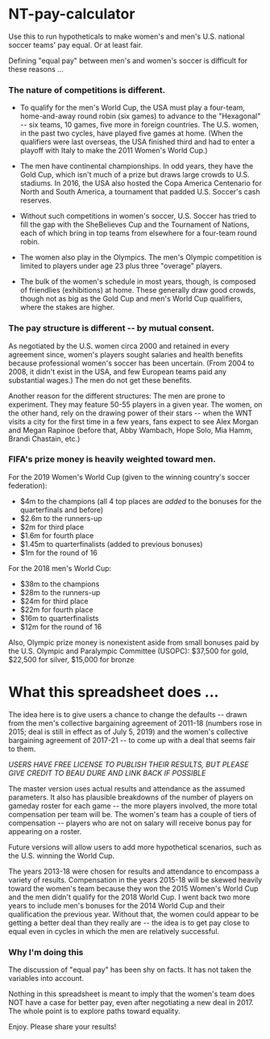 # NT-pay-calculator

Use this to run hypotheticals to make women's and men's U.S. national soccer teams' pay equal. Or at least fair. 

Defining "equal pay" between men's and women's soccer is difficult for these reasons ...

### The nature of competitions is different. 

* To qualify for the men's World Cup, the USA must play a four-team, home-and-away round robin (six games) to advance to the "Hexagonal" -- six teams, 10 games, five more in foreign countries. The U.S. women, in the past two cycles, have played five games at home. (When the qualifiers were last overseas, the USA finished third and had to enter a playoff with Italy to make the 2011 Women's World Cup.) 

* The men have continental championships. In odd years, they have the Gold Cup, which isn't much of a prize but draws large crowds to U.S. stadiums. In 2016, the USA also hosted the Copa America Centenario for North and South America, a tournament that padded U.S. Soccer's cash reserves. 

* Without such competitions in women's soccer, U.S. Soccer has tried to fill the gap with the SheBelieves Cup and the Tournament of Nations, each of which bring in top teams from elsewhere for a four-team round robin. 

* The women also play in the Olympics. The men's Olympic competition is limited to players under age 23 plus three "overage" players.

* The bulk of the women's schedule in most years, though, is composed of friendlies (exhibitions) at home. These generally draw good crowds, though not as big as the Gold Cup and men's World Cup qualifiers, where the stakes are higher. 

### The pay structure is different -- by mutual consent. 

As negotiated by the U.S. women circa 2000 and retained in every agreement since, women's players sought salaries and health benefits because professional women's soccer has been uncertain. (From 2004 to 2008, it didn't exist in the USA, and few European teams paid any substantial wages.) The men do not get these benefits. 

Another reason for the different structures: The men are prone to experiment. They may feature 50-55 players in a given year. The women, on the other hand, rely on the drawing power of their stars -- when the WNT visits a city for the first time in a few years, fans expect to see Alex Morgan and Megan Rapinoe (before that, Abby Wambach, Hope Solo, Mia Hamm, Brandi Chastain, etc.)

### FIFA's prize money is heavily weighted toward men. 

For the 2019 Women's World Cup (given to the winning country's soccer federation): 

* $4m to the champions (all 4 top places are *added* to the bonuses for the quarterfinals and before) 
* $2.6m to the runners-up
* $2m for third place
* $1.6m for fourth place
* $1.45m to quarterfinalists (added to previous bonuses)
* $1m for the round of 16

For the 2018 men's World Cup: 

* $38m to the champions
* $28m to the runners-up
* $24m for third place
* $22m for fourth place
* $16m to quarterfinalists
* $12m for the round of 16

Also, Olympic prize money is nonexistent aside from small bonuses paid by the U.S. Olympic and Paralympic Committee (USOPC): $37,500 for gold, $22,500 for silver, $15,000 for bronze

# What this spreadsheet does ... 

The idea here is to give users a chance to change the defaults -- drawn from the men's collective bargaining agreement of 2011-18 (numbers rose in 2015; deal is still in effect as of July 5, 2019) and the women's collective bargaining agreement of 2017-21 -- to come up with a deal that seems fair to them. 

_USERS HAVE FREE LICENSE TO PUBLISH THEIR RESULTS, BUT PLEASE GIVE CREDIT TO BEAU DURE AND LINK BACK IF POSSIBLE_ 

The master version uses actual results and attendance as the assumed parameters. It also has plausible breakdowns of the number of players on gameday roster for each game -- the more players involved, the more total compensation per team will be. The women's team has a couple of tiers of compensation -- players who are not on salary will receive bonus pay for appearing on a roster. 

Future versions will allow users to add more hypothetical scenarios, such as the U.S. winning the World Cup. 

The years 2013-18 were chosen for results and attendance to encompass a variety of results. Compensation in the years 2015-18 will be skewed heavily toward the women's team because they won the 2015 Women's World Cup and the men didn't qualify for the 2018 World Cup. I went back two more years to include men's bonuses for the 2014 World Cup and their qualification the previous year. Without that, the women could appear to be getting a better deal than they really are -- the idea is to get pay close to equal even in cycles in which the men are relatively successful. 

### Why I'm doing this 

The discussion of "equal pay" has been shy on facts. It has not taken the variables into account. 

Nothing in this spreadsheet is meant to imply that the women's team does NOT have a case for better pay, even after negotiating a new deal in 2017. The whole point is to explore paths toward equality. 

Enjoy. Please share your results! 

